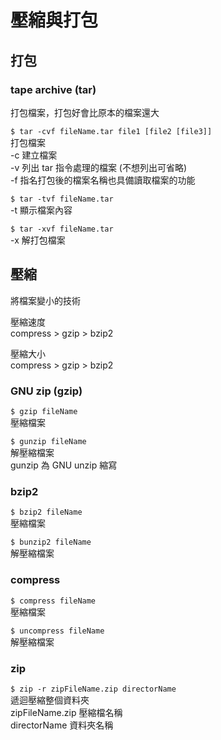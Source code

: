 # 壓縮與打包

## 打包

### tape archive \(tar\)

打包檔案，打包好會比原本的檔案還大

`$ tar -cvf fileName.tar file1 [file2 [file3]]`  
打包檔案  
-c 建立檔案  
-v 列出 tar 指令處理的檔案 \(不想列出可省略\)  
-f 指名打包後的檔案名稱也具備讀取檔案的功能

`$ tar -tvf fileName.tar`  
-t 顯示檔案內容

`$ tar -xvf fileName.tar`  
-x 解打包檔案

## 壓縮

將檔案變小的技術

壓縮速度  
compress &gt; gzip &gt; bzip2

壓縮大小  
 compress &gt; gzip &gt; bzip2

### GNU zip \(gzip\)

`$ gzip fileName`  
壓縮檔案

`$ gunzip fileName`  
解壓縮檔案  
gunzip 為 GNU unzip 縮寫

### bzip2

`$ bzip2 fileName`  
壓縮檔案

`$ bunzip2 fileName`  
解壓縮檔案

### compress

`$ compress fileName`  
壓縮檔案

`$ uncompress fileName`  
解壓縮檔案

### zip

`$ zip -r zipFileName.zip directorName`  
遞迴壓縮整個資料夾  
zipFileName.zip 壓縮檔名稱  
directorName 資料夾名稱

